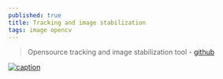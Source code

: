 ```yaml
---
published: true
title: Tracking and image stabilization
tags: image opencv
---
```

> Opensource tracking and image stabilization tool - [github](https://github.com/Rumidom/SimpleTracking)

[![caption](https://img.youtube.com/vi/zbPj4r5Q-0k/0.jpg)](https://www.youtube.com/watch?v=zbPj4r5Q-0k)